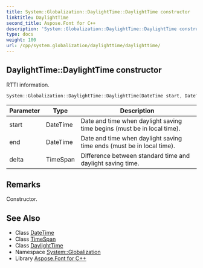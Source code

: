 ```yaml
---
title: System::Globalization::DaylightTime::DaylightTime constructor
linktitle: DaylightTime
second_title: Aspose.Font for C++
description: 'System::Globalization::DaylightTime::DaylightTime constructor. RTTI information in C++.'
type: docs
weight: 100
url: /cpp/system.globalization/daylighttime/daylighttime/
---
```

## DaylightTime::DaylightTime constructor


RTTI information.

```cpp
System::Globalization::DaylightTime::DaylightTime(DateTime start, DateTime end, TimeSpan delta)
```


| Parameter | Type | Description |
| --- | --- | --- |
| start | DateTime | Date and time when daylight saving time begins (must be in local time). |
| end | DateTime | Date and time when daylight saving time ends (must be in local time). |
| delta | TimeSpan | Difference between standard time and daylight saving time. |
## Remarks


Constructor. 
## See Also

* Class [DateTime](../../../system/datetime/)
* Class [TimeSpan](../../../system/timespan/)
* Class [DaylightTime](../)
* Namespace [System::Globalization](../../)
* Library [Aspose.Font for C++](../../../)
